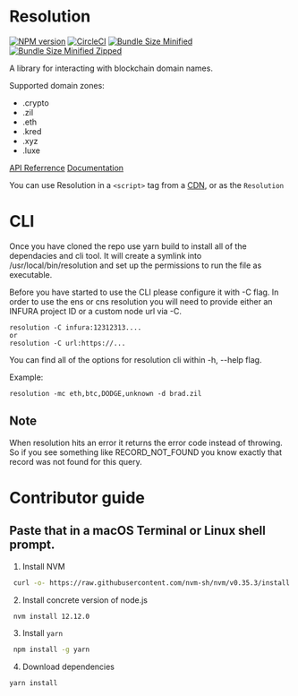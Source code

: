 # Resolution

[![NPM version](https://img.shields.io/npm/v/@unstoppabledomains/resolution.svg?style=flat)](https://www.npmjs.com/package/@unstoppabledomains/resolution)
[![CircleCI](https://circleci.com/gh/unstoppabledomains/resolution.svg?style=shield)](https://circleci.com/gh/unstoppabledomains/resolution)
[![Bundle Size Minified](https://img.shields.io/bundlephobia/min/@unstoppabledomains/resolution.svg)](https://bundlephobia.com/result?p=@unstoppabledomains/resolution)
[![Bundle Size Minified Zipped](https://img.shields.io/bundlephobia/minzip/@unstoppabledomains/resolution.svg)](https://bundlephobia.com/result?p=@unstoppabledomains/resolution)


A library for interacting with blockchain domain names.

Supported domain zones:

- .crypto 
- .zil
- .eth
- .kred
- .xyz
- .luxe


[API Referrence](https://unstoppabledomains.github.io/resolution/)
[Documentation](https://docs.unstoppabledomains.com/#tag/npm_library)

You can use Resolution in a `<script>` tag from a
[CDN](https://unpkg.com/browse/@unstoppabledomains/resolution/build/index.js), or as the `Resolution`

# CLI

Once you have cloned the repo use yarn build to install all of the dependacies and cli tool. It will create a symlink into /usr/local/bin/resolution and set up the permissions to run the file as executable. 

Before you have started to use the CLI please configure it with -C flag.  In order to use the ens or cns resolution you will need to provide either an INFURA project ID or a custom node url via -C.

```
resolution -C infura:12312313....
or 
resolution -C url:https://...
```

You can find all of the options for resolution cli within -h, --help flag. 

Example:
```
resolution -mc eth,btc,DODGE,unknown -d brad.zil
```

## Note

When resolution hits an error it returns the error code instead of throwing. So if you see something like RECORD_NOT_FOUND you know exactly that record was not found for this query.

# Contributor guide

Paste that in a macOS Terminal or Linux shell prompt.
--

1) Install NVM

```bash
 curl -o- https://raw.githubusercontent.com/nvm-sh/nvm/v0.35.3/install.sh | bash
```

2) Install concrete version of node.js

```bash
 nvm install 12.12.0
```

3) Install ```yarn```

```bash
 npm install -g yarn
```

4) Download dependencies 

```bash
yarn install
```
